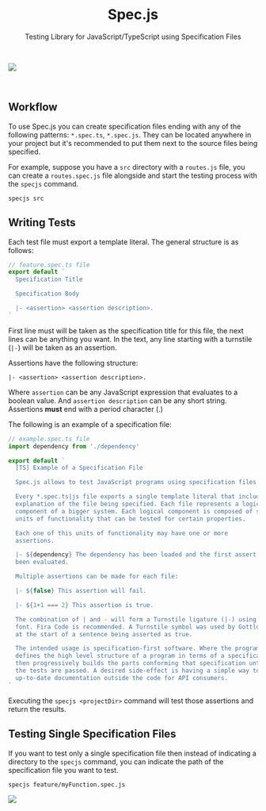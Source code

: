 <h1 align="center">Spec.js</h1>
<p align="center">
  Testing Library for JavaScript/TypeScript using Specification Files
</p>
<br>

![](https://raw.githubusercontent.com/Jaiheravi/SpecJS/master/screenshots/carbon.png)

<br>

## Workflow

To use Spec.js you can create specification files ending with any of the following patterns: `*.spec.ts`, `*.spec.js`. They can be located anywhere in your project but it's recommended to put them next to the source files being specified.

For example, suppose you have a `src` directory with a `routes.js` file, you can create a `routes.spec.js` file alongside and start the testing process with the `specjs` command.

```
specjs src
```

## Writing Tests

Each test file must export a template literal. The general structure is as follows:

```ts
// feature.spec.ts file
export default `
  Specification Title

  Specification Body

  |- <assertion> <assertion description>.
`
```

First line must will be taken as the specification title for this file, the next lines can be anything you want. In the text, any line starting with a turnstile (`|-`) will be taken as an assertion.

Assertions have the following structure:

```
|- <assertion> <assertion description>.
```

Where `assertion` can be any JavaScript expression that evaluates to a boolean value. And `assertion description` can be any short string. Assertions **must** end with a period character (.)

The following is an example of a specification file:

```js
// example.spec.ts file
import dependency from './dependency'

export default `
  [TS] Example of a Specification File

  Spec.js allows to test JavaScript programs using specification files.

  Every *.spec.ts|js file exports a single template literal that includes a general
  explanation of the file being specified. Each file represents a logical
  component of a bigger system. Each logical component is composed of several
  units of functionality that can be tested for certain properties.

  Each one of this units of functionality may have one or more
  assertions.

  |- ${dependency} The dependency has been loaded and the first assert has
  been evaluated.

  Multiple assertions can be made for each file:

  |- ${false} This assertion will fail.

  |- ${1+1 === 2} This assertion is true.

  The combination of | and - will form a Turnstile ligature (|-) using the appropriate
  font. Fira Code is recommended. A Turnstile symbol was used by Gottlob Frege
  at the start of a sentence being asserted as true.

  The intended usage is specification-first software. Where the programmer
  defines the high level structure of a program in terms of a specification,
  then progressively builds the parts conforming that specification until all
  the tests are passed. A desired side-effect is having a simple way to generate
  up-to-date documentation outside the code for API consumers.
`
```

Executing the `specjs <projectDir>` command will test those assertions and return the results.

## Testing Single Specification Files

If you want to test only a single specification file then instead of indicating a directory to the `specjs` command, you can indicate the path of the specification file you want to test.

```
specjs feature/myFunction.spec.js
```

![](https://raw.githubusercontent.com/Jaiheravi/SpecJS/master/screenshots/results.png)
